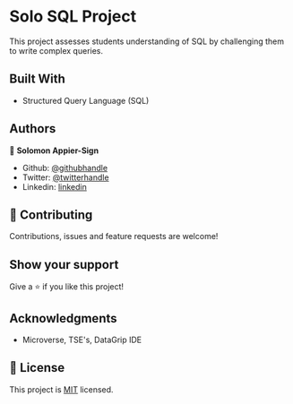 # Solo SQL Project

This project assesses students understanding of SQL by challenging them to write complex queries.

## Built With

- Structured Query Language (SQL)

## Authors

👤 **Solomon Appier-Sign**

- Github: [@githubhandle](https://github.com/appiersign)
- Twitter: [@twitterhandle](https://twitter.com/appiersign)
- Linkedin: [linkedin](https://www.linkedin.com/in/solomon-appier-sign)

## 🤝 Contributing

Contributions, issues and feature requests are welcome!

## Show your support

Give a ⭐️ if you like this project!

## Acknowledgments

- Microverse, TSE's, DataGrip IDE

## 📝 License

This project is [MIT](lic.url) licensed.
